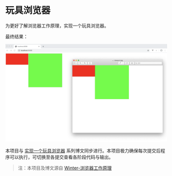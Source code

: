 # 玩具浏览器

为更好了解浏览器工作原理，实现一个玩具浏览器。

最终结果：

![](./result.png)

本项目与 [实现一个玩具浏览器](https://blog.xuyimingwork.com/tag/%E5%AE%9E%E7%8E%B0%E4%B8%80%E4%B8%AA%E7%8E%A9%E5%85%B7%E6%B5%8F%E8%A7%88%E5%99%A8/) 系列博文同步进行。本项目极力确保每次提交后程序可以执行，可切换至各提交查看各阶段代码与输出。

> 注：本项目及博文源自 [Winter-浏览器工作原理](https://u.geekbang.org/subject/fe/1000447)